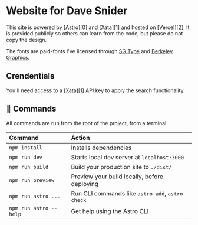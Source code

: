 # Website for Dave Snider

This site is powered by [Astro][0] and [Xata][1] and hosted on [Vercel][2]. It is provided publicly so others can learn from the code, but please do not copy the design.

The fonts are paid-fonts I've licensed through [SG Type][3] and [Berkeley Graphics][4].

## Crendentials

You'll need access to a [Xata][1] API key to apply the search functionality.

## 🧞 Commands

All commands are run from the root of the project, from a terminal:

| Command                | Action                                           |
| :--------------------- | :----------------------------------------------- |
| `npm install`          | Installs dependencies                            |
| `npm run dev`          | Starts local dev server at `localhost:3000`      |
| `npm run build`        | Build your production site to `./dist/`          |
| `npm run preview`      | Preview your build locally, before deploying     |
| `npm run astro ...`    | Run CLI commands like `astro add`, `astro check` |
| `npm run astro --help` | Get help using the Astro CLI                     |

[3]: https://sgtype.com/collections/fonts
[4]: https://berkeleygraphics.com/typefaces/berkeley-mono/
